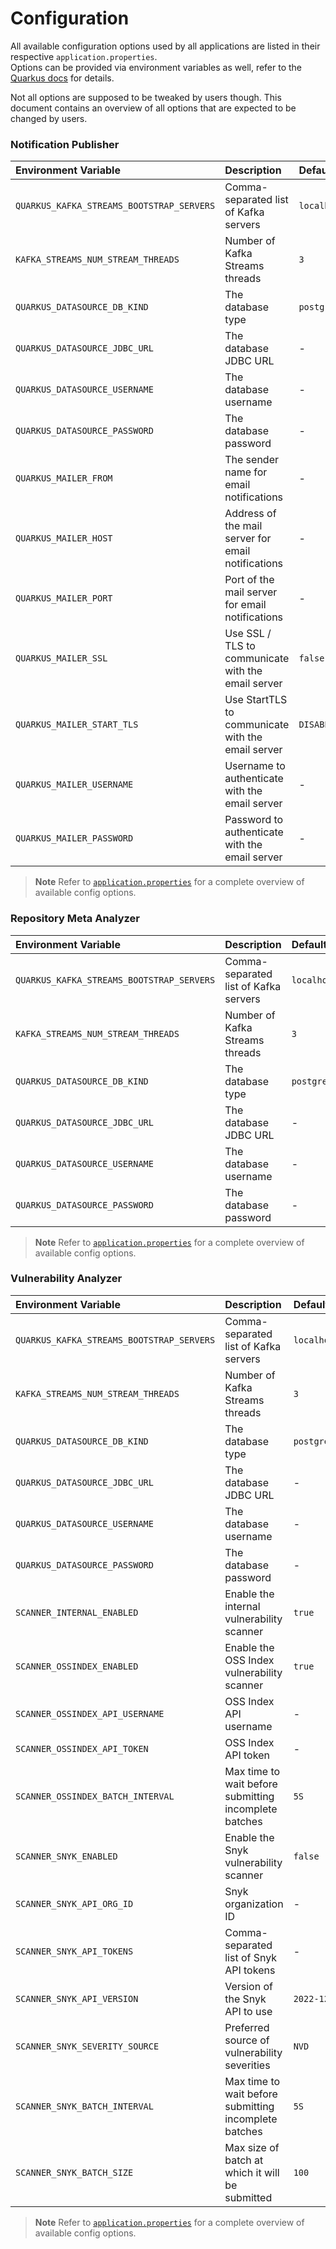 # Configuration

All available configuration options used by all applications are listed in their respective `application.properties`.  
Options can be provided via environment variables as well, refer to the [Quarkus docs] for details.

Not all options are supposed to be tweaked by users though. This document contains an overview of all
options that are expected to be changed by users.

### Notification Publisher

| Environment Variable                      | Description                                        | Default          |               Required               |
|:------------------------------------------|:---------------------------------------------------|:-----------------|:------------------------------------:|
| `QUARKUS_KAFKA_STREAMS_BOOTSTRAP_SERVERS` | Comma-separated list of Kafka servers              | `localhost:9092` |                  ✅                   |
| `KAFKA_STREAMS_NUM_STREAM_THREADS`        | Number of Kafka Streams threads                    | `3`              |                  ❌                   |
| `QUARKUS_DATASOURCE_DB_KIND`              | The database type                                  | `postgresql`     |                  ✅                   |
| `QUARKUS_DATASOURCE_JDBC_URL`             | The database JDBC URL                              | -                |                  ✅                   |
| `QUARKUS_DATASOURCE_USERNAME`             | The database username                              | -                |                  ✅                   |
| `QUARKUS_DATASOURCE_PASSWORD`             | The database password                              | -                |                  ✅                   |
| `QUARKUS_MAILER_FROM`                     | The sender name for email notifications            | -                | When email notifications are enabled |
| `QUARKUS_MAILER_HOST`                     | Address of the mail server for email notifications | -                | When email notifications are enabled |
| `QUARKUS_MAILER_PORT`                     | Port of the mail server for email notifications    | -                | When email notifications are enabled |
| `QUARKUS_MAILER_SSL`                      | Use SSL / TLS to communicate with the email server | `false`          |                  -                   |
| `QUARKUS_MAILER_START_TLS`                | Use StartTLS to communicate with the email server  | `DISABLED`       | When email notifications are enabled |
| `QUARKUS_MAILER_USERNAME`                 | Username to authenticate with the email server     | -                | When email notifications are enabled |
| `QUARKUS_MAILER_PASSWORD`                 | Password to authenticate with the email server     | -                | When email notifications are enabled |

> **Note**
> Refer
> to [`application.properties`](https://github.com/DependencyTrack/hyades/blob/main/notification-publisher/src/main/resources/application.properties)
> for a complete overview of available config options.

### Repository Meta Analyzer

| Environment Variable                      | Description                           | Default          | Required |
|:------------------------------------------|:--------------------------------------|:-----------------|:--------:|
| `QUARKUS_KAFKA_STREAMS_BOOTSTRAP_SERVERS` | Comma-separated list of Kafka servers | `localhost:9092` |    ✅     |
| `KAFKA_STREAMS_NUM_STREAM_THREADS`        | Number of Kafka Streams threads       | `3`              |    ❌     |
| `QUARKUS_DATASOURCE_DB_KIND`              | The database type                     | `postgresql`     |    ✅     |
| `QUARKUS_DATASOURCE_JDBC_URL`             | The database JDBC URL                 | -                |    ✅     |
| `QUARKUS_DATASOURCE_USERNAME`             | The database username                 | -                |    ✅     |
| `QUARKUS_DATASOURCE_PASSWORD`             | The database password                 | -                |    ✅     |

> **Note**
> Refer
> to [`application.properties`](https://github.com/DependencyTrack/hyades/blob/main/repository-meta-analyzer/src/main/resources/application.properties)
> for a complete overview of available config options.

### Vulnerability Analyzer

| Environment Variable                      | Description                                           | Default          |       Required       |
|:------------------------------------------|:------------------------------------------------------|:-----------------|:--------------------:|
| `QUARKUS_KAFKA_STREAMS_BOOTSTRAP_SERVERS` | Comma-separated list of Kafka servers                 | `localhost:9092` |          ✅           |
| `KAFKA_STREAMS_NUM_STREAM_THREADS`        | Number of Kafka Streams threads                       | `3`              |          ❌           |
| `QUARKUS_DATASOURCE_DB_KIND`              | The database type                                     | `postgresql`     |          ✅           |
| `QUARKUS_DATASOURCE_JDBC_URL`             | The database JDBC URL                                 | -                |          ✅           |
| `QUARKUS_DATASOURCE_USERNAME`             | The database username                                 | -                |          ✅           |
| `QUARKUS_DATASOURCE_PASSWORD`             | The database password                                 | -                |          ✅           |
| `SCANNER_INTERNAL_ENABLED`                | Enable the internal vulnerability scanner             | `true`           |          ❌           |
| `SCANNER_OSSINDEX_ENABLED`                | Enable the OSS Index vulnerability scanner            | `true`           |          ❌           |
| `SCANNER_OSSINDEX_API_USERNAME`           | OSS Index API username                                | -                |          ❌           |
| `SCANNER_OSSINDEX_API_TOKEN`              | OSS Index API token                                   | -                |          ❌           |
| `SCANNER_OSSINDEX_BATCH_INTERVAL`         | Max time to wait before submitting incomplete batches | `5S`             |          ❌           |
| `SCANNER_SNYK_ENABLED`                    | Enable the Snyk vulnerability scanner                 | `false`          |          ❌           |
| `SCANNER_SNYK_API_ORG_ID`                 | Snyk organization ID                                  | -                | When Snyk is enabled |
| `SCANNER_SNYK_API_TOKENS`                 | Comma-separated list of Snyk API tokens               | -                | When Snyk is enabled |
| `SCANNER_SNYK_API_VERSION`                | Version of the Snyk API to use                        | `2022-12-15`     | When Snyk is enabled |
| `SCANNER_SNYK_SEVERITY_SOURCE`            | Preferred source of vulnerability severities          | `NVD`            | When Snyk is enabled |
| `SCANNER_SNYK_BATCH_INTERVAL`             | Max time to wait before submitting incomplete batches | `5S`             | When Snyk is enabled |
| `SCANNER_SNYK_BATCH_SIZE`                 | Max size of batch at which it will be submitted       | `100`            | When Snyk is enabled |

> **Note**
> Refer
> to [`application.properties`](https://github.com/DependencyTrack/hyades/blob/main/vulnerability-analyzer/src/main/resources/application.properties)
> for a complete overview of available config options.

[Quarkus docs]: https://quarkus.io/guides/config-reference#configuration-sources
